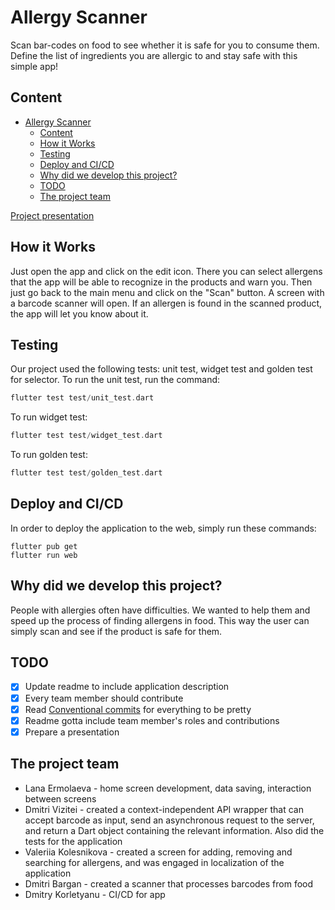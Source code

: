 Allergy Scanner
======================

Scan bar-codes on food to see whether it is safe for you to consume them. Define the list of ingredients you are allergic to and stay safe with this simple app!

## Content

- [Allergy Scanner](#allergy-scanner)
  - [Content](#content)
  - [How it Works](#how-it-works)
  - [Testing](#testing)
  - [Deploy and CI/CD](#deploy-and-cicd)
  - [Why did we develop this project?](#why-did-we-develop-this-project)
  - [TODO](#todo)
  - [The project team](#the-project-team)

[Project presentation](./presentation.pdf)

## How it Works

Just open the app and click on the edit icon. There you can select allergens that the app will be able to recognize in the products and warn you. Then just go back to the main menu and click on the "Scan" button. A screen with a barcode scanner will open. If an allergen is found in the scanned product, the app will let you know about it.

## Testing

Our project used the following tests: unit test, widget test and golden test for selector.
To run the unit test, run the command:
```dart
flutter test test/unit_test.dart
```
To run widget test:
```dart
flutter test test/widget_test.dart
```
To run golden test:
```dart
flutter test test/golden_test.dart
```

## Deploy and CI/CD

In order to deploy the application to the web, simply run these commands:
```
flutter pub get
flutter run web
```

## Why did we develop this project?

People with allergies often have difficulties. We wanted to help them and speed up the process of finding allergens in food. This way the user can simply scan and see if the product is safe for them.

## TODO

- [X] Update readme to include application description
- [X] Every team member should contribute
- [X] Read [Conventional commits](https://www.conventionalcommits.org/en/v1.0.0/) for everything to be pretty
- [X] Readme gotta include team member's roles and contributions
- [X] Prepare a presentation

## The project team

* Lana Ermolaeva - home screen development, data saving, interaction between screens
* Dmitri Vizitei - created a context-independent API wrapper that can accept barcode as input, send an asynchronous request to the server, and return a Dart object containing the relevant information. Also did the tests for the application
* Valeriia Kolesnikova - created a screen for adding, removing and searching for allergens, and was engaged in localization of the application
* Dmitri Bargan - created a scanner that processes barcodes from food
* Dmitry Korletyanu - CI/CD for app
